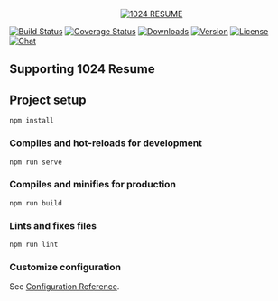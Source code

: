 <div align="center">

[![1024 RESUME](https://user-images.githubusercontent.com/51536312/80960831-3bc26900-8e3c-11ea-91e0-47c707b3a14b.png)](https://resume.1024.cool)
</div>

[![Build Status](https://camo.githubusercontent.com/b07168720c736b9a308a82f7ba5502f37e491779/68747470733a2f2f696d672e736869656c64732e696f2f636972636c6563692f70726f6a6563742f6769746875622f7675656a732f7675652f6465762e7376673f73616e6974697a653d74727565)](https://circleci.com/gh/vuejs/vue/tree/dev) [![Coverage Status](https://camo.githubusercontent.com/21198f6c9a32059a0aeba8f318b8e205a557a56f/68747470733a2f2f696d672e736869656c64732e696f2f636f6465636f762f632f6769746875622f7675656a732f7675652f6465762e7376673f73616e6974697a653d74727565)](https://codecov.io/github/vuejs/vue?branch=dev) [![Downloads](https://camo.githubusercontent.com/f83ee478cb088a017d0381bc423593bb1ea7fc32/68747470733a2f2f696d672e736869656c64732e696f2f6e706d2f646d2f7675652e7376673f73616e6974697a653d74727565)](https://npmcharts.com/compare/vue?minimal=true) [![Version](https://camo.githubusercontent.com/9680910106d8b2169bb62b6ddb2e8d7b1136d3ff/68747470733a2f2f696d672e736869656c64732e696f2f6e706d2f762f7675652e7376673f73616e6974697a653d74727565)](https://www.npmjs.com/package/vue) [![License](https://camo.githubusercontent.com/608dd8517bbaed6004fe246dbbf96f1cfdfd0a32/68747470733a2f2f696d672e736869656c64732e696f2f6e706d2f6c2f7675652e7376673f73616e6974697a653d74727565)](https://www.npmjs.com/package/vue) [![Chat](https://camo.githubusercontent.com/e12a3e0499cea5590fc3d29dbe4dedbc572d4a09/68747470733a2f2f696d672e736869656c64732e696f2f62616467652f636861742d6f6e253230646973636f72642d3732383964612e7376673f73616e6974697a653d74727565)](https://chat.vuejs.org/)

## [](#supporting-vuejs)Supporting 1024 Resume

## Project setup
```
npm install
```

### Compiles and hot-reloads for development
```
npm run serve
```

### Compiles and minifies for production
```
npm run build
```

### Lints and fixes files
```
npm run lint
```

### Customize configuration
See [Configuration Reference](https://cli.vuejs.org/config/).
